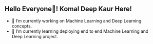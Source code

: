 ## Hello Everyone👋! Komal Deep Kaur Here!
<!--
**KomaldeepKaur29/KomaldeepKaur29** is a ✨ _special_ ✨ repository because its `README.md` (this file) appears on your GitHub profile.
<!--
**Here are some ideas to get you started:
-->

- 🔭 I’m currently working on Machine Learning and Deep Learning concepts.
- 🌱 I’m currently learning deploying end to end Machine Learning and Deep Learning project.

<!-- - 👯 I’m looking to collaborate on ...
- 🤔 I’m looking for help with ...
- 💬 Ask me about ...
- 📫 How to reach me: ...
- 😄 Pronouns: ...
- ⚡ Fun fact: ...
-->


